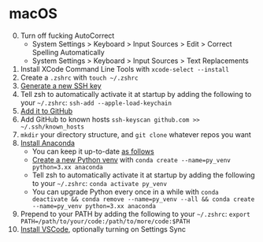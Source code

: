 # macOS

0. Turn off fucking AutoCorrect
    * System Settings > Keyboard > Input Sources > Edit > Correct Spelling Automatically
    * System Settings > Keyboard > Input Sources > Text Replacements
1. Install XCode Command Line Tools with `xcode-select --install`
2. Create a `.zshrc` with `touch ~/.zshrc`
3. [Generate a new SSH key](https://docs.github.com/en/authentication/connecting-to-github-with-ssh/generating-a-new-ssh-key-and-adding-it-to-the-ssh-agent)
4. Tell zsh to automatically activate it at startup by adding the following to your `~/.zshrc`: `ssh-add --apple-load-keychain`
5. [Add it to GitHub](https://docs.github.com/en/authentication/connecting-to-github-with-ssh/adding-a-new-ssh-key-to-your-github-account)
6. Add GitHub to known hosts `ssh-keyscan github.com >> ~/.ssh/known_hosts`
7. `mkdir` your directory structure, and `git clone` whatever repos you want
8. [Install Anaconda](https://docs.anaconda.com/free/anaconda/install/mac-os.html)
    * You can keep it up-to-date [as follows](https://www.anaconda.com/blog/keeping-anaconda-date)
    * [Create a new Python venv](https://docs.conda.io/projects/conda/en/latest/commands/create.html) with `conda create --name=py_venv python=3.xx anaconda`
    * Tell zsh to automatically activate it at startup by adding the following to your `~/.zshrc`: `conda activate py_venv`
    * You can upgrade Python every once in a while with `conda deactivate && conda remove --name=py_venv --all && conda create --name=py_venv python=3.xx anaconda`
9. Prepend to your PATH by adding the following to your `~/.zshrc`: `export PATH=/path/to/your/code:/path/to/more/code:$PATH`
10. [Install VSCode](https://code.visualstudio.com/download), optionally turning on Settings Sync
